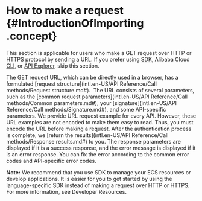 # How to make a request {#IntroductionOfImporting .concept}

This section is applicable for users who make a GET request over HTTP or HTTPS protocol by sending a URL. If you prefer using [SDK](https://github.com/aliyun), Alibaba Cloud [CLI](https://www.alibabacloud.com/help/doc-detail/29993.htm), or [API Explorer](https://api.aliyun.com/), skip this section.

The GET request URL, which can be directly used in a browser, has a formulated [request structure](intl.en-US/API Reference/Call methods/Request structure.md#).  The URL consists of several parameters, such as the [common request parameters](intl.en-US/API Reference/Call methods/Common parameters.md#), your [signature](intl.en-US/API Reference/Call methods/Signature.md#), and some API-specific parameters. We provide URL request example for every API. However, these URL examples are not encoded to make them easy to read. Thus, you must encode the URL before making a request. After the authentication process is complete, we [return the results](intl.en-US/API Reference/Call methods/Response results.md#) to you. The response parameters are displayed if it is a success response, and the error message is displayed if it is an error response. You can fix the error according to the common error codes and API-specific error codes.

**Note:** We recommend that you use SDK to manage your ECS resources or develop applications. It is easier for you to get started by using the language-specific SDK instead of making a request over HTTP or HTTPS. For more information, see Developer Resources.

